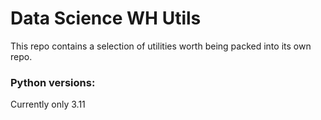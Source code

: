 # Data Science WH Utils

This repo contains a selection of utilities worth being packed into its own repo.

### Python versions:
Currently only 3.11